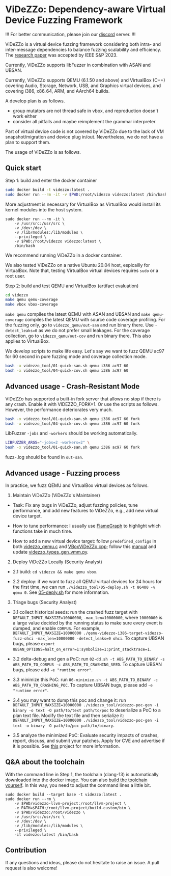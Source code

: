 # ViDeZZo: Dependency-aware Virtual Device Fuzzing Framework

!!! For better communication, please join our [discord](https://discord.gg/9tuPhCtr) server. !!!

ViDeZZo is a virtual device fuzzing framework considering both intra- and
inter-message dependencies to balance fuzzing scalability and efficiency.
The [research paper](https://nebelwelt.net/files/23Oakland4.pdf) was accepted by IEEE S&P 2023.

Currently, ViDeZZo supports libFuzzer in combination with ASAN and UBSAN.

Currently, ViDeZZo supports QEMU (6.1.50 and above) and VirtualBox (C++)
covering Audio, Storage, Network, USB, and Graphics virtual devices, and
covering i386, x86_64, ARM, and AArch64 builds.

A develop plan is as follows.
+ group mutators are not thread safe in vbox, and reproduction doesn't work either
+ consider all pitfalls and maybe reimplement the grammar interpreter

Part of virtual device code is not covered by ViDeZZo due to the lack of VM
snapshot/migration and device plug in/out. Nevertheless, we do not have a plan
to support them.

The usage of ViDeZZo is as follows.

## Quick start

Step 1: build and enter the docker container

``` bash
sudo docker build -t videzzo:latest .
sudo docker run --rm -it -v $PWD:/root/videzzo videzzo:latest /bin/bash
```

More adjustment is necessary for VirtualBox as VirtualBox would install its
kernel modules into the host system.

```
sudo docker run --rm -it \
    -v /usr/src:/usr/src \
    -v /dev:/dev \
    -v /lib/modules:/lib/modules \
    --privileged \
    -v $PWD:/root/videzzo videzzo:latest \
    /bin/bash
```

We recommend running ViDeZZo in a docker container.

We also tested ViDeZZo on a native Ubuntu 20.04 host, espicailly for VirtualBox.
Note that, testing VirtualBox virtual devices requires `sudo` or a root user.

Step 2: build and test QEMU and VirtualBox (artifact evaluation)

``` bash
cd videzzo
make qemu qemu-coverage
make vbox vbox-coverage
```

`make qemu` compiles the latest QEMU with ASAN and UBSAN and `make qemu-coverage`
compiles the latest QEMU with source code coverage profiling. For the fuzzing
only, go to `videzzo_qemu/out-san` and run binary there.  Use `-detect_leaks=0`
as we do not prefer small leakages.  For the coverage collection, go to
`videzzo_qemu/out-cov` and run binary there. This also applies to VirtualBox.

We develop scripts to make life easy. Let's say we want to fuzz QEMU ac97 for 60
second in pure fuzzing mode and coverage collection mode.

``` bash
bash -x videzzo_tool/01-quick-san.sh qemu i386 ac97 60
bash -x videzzo_tool/04-quick-cov.sh qemu i386 ac97 60
```

## Advanced usage - Crash-Resistant Mode

ViDeZZo has supported a built-in fork server that allows no stop if there is any
crash. Enable it with VIDEZZO_FORK=1. Or use the scripts as follows. However,
the performance deteriorates very much.

``` bash
bash -x videzzo_tool/01-quick-san.sh qemu i386 ac97 60 fork
bash -x videzzo_tool/04-quick-cov.sh qemu i386 ac97 60 fork
```

LibFuzzer `-jobs` and `-workers` should be working automatically.

``` bash
LIBFUZZER_ARGS="-jobs=2 -workers=2" \
bash -x videzzo_tool/01-quick-san.sh qemu i386 ac97 60 fork
```

fuzz-<JOB>.log should be found in `out-san`.

## Advanced usage - Fuzzing process

In practice, we fuzz QEMU and VirtualBox virtual devices as follows.

1. Maintain ViDeZZo (ViDeZZo's Maintainer)

+ Task: Fix any bugs in ViDeZZo, adjust fuzzing policies, tune performance, and
add new features to ViDeZZo, e.g., add new virtual device target.

+ How to tune performance: I usually use
[FlameGraph](https://github.com/brendangregg/FlameGraph) to highlight which
functions take in much time.

+ How to add a new virtual device target: follow `predefined_configs` in both
[videzzo_qemu.c](./videzzo_qemu/videzzo_qemu.c) and
[VBoxViDeZZo.cpp](./videzzo_vbox/VBoxViDeZZo.cpp); follow this
[manual](./docs/IntraMessageDependenciesManuals.md) and update
[videzzo_types_gen_vmm.py](./videzzo_types_gen_vmm.py).

2. Deploy ViDeZZo Locally (Security Analyst)

+ 2.1 build: `cd videzzo && make qemu vbox`.

+ 2.2 deploy: if we want to fuzz all QEMU virtual devices for 24 hours for the
first time, we can run `./videzzo_tool/05-deploy.sh -t 86400 -v qemu 0`. See
[05-deply.sh](./videzzo_tool/05-deploy.sh) for more information.

3. Triage bugs (Security Analyst)

+ 3.1 collect historical seeds: run the crashed fuzz target with
`DEFAULT_INPUT_MAXSIZE=10000000`, `-max_len=10000000`, where `10000000` is a
large value decided by the running status to make sure every event is dumped,
and enable `CORPUS`. For example, `DEFAULT_INPUT_MAXSIZE=10000000
./qemu-videzzo-i386-target-videzzo-fuzz-ohci -max_len=10000000 -detect_leaks=0
ohci`. To capture UBSAN bugs, please `export
UBSAN_OPTIONS=halt_on_error=1:symbolize=1:print_stacktrace=1`.

+ 3.2 delta-debug and gen a PoC: run `02-dd.sh -t ABS_PATH_TO_BINARY -s
ABS_PATH_TO_CORPUS -c ABS_PATH_TO_CRASHING_SEED`. To capture UBSAN bugs, please
add `-e "runtime error"`.

+ 3.3 minimize this PoC: run `06-minimize.sh -t ABS_PATH_TO_BINARY -c
ABS_PATH_TO_CRASHING_POC`. To capture UBSAN bugs, please add `-e "runtime
error"`.

+ 3.4 you may want to dump this poc and change it: run
`DEFAULT_INPUT_MAXSIZE=10000000 ./videzzo_tool/videzzo-poc-gen -i binary -o text
-O path/to/text path/to/poc` to deserialize a PoC to a plan text file.  Modify
the text file and then serialize it: `DEFAULT_INPUT_MAXSIZE=10000000
./videzzo_tool/videzzo-poc-gen -i text -o binary -O path/to/poc path/to/binary`.

+ 3.5 analyze the minimized PoC: Evaluate security impacts of crashes, report,
discuss, and submit your patches. Apply for CVE and advertise if it is possible.
See [this](https://github.com/HexHive/virtfuzz-bugs) project for more
information.

## Q&A about the toolchain

With the command line in Step 1, the toolchain (clang-13) is automatically
downloaded into the docker image. You can also [build the toolchain
yourself](https://github.com/cyruscyliu/videzzo-llvm-project). In this way, you
need to adjust the command lines a little bit.

```
sudo docker build --target base -t videzzo:latest .
sudo docker run --rm \
    -v $PWD/videzzo-llvm-project:/root/llvm-project \
    -e PATH=$PATH:/root/llvm-project/build-custom/bin \
    -v $PWD/videzzo:/root/videzzo \
    -v /usr/src:/usr/src \
    -v /dev:/dev \
    -v /lib/modules:/lib/modules \
    --privileged \
    -it videzzo:latest /bin/bash
```

## Contribution

If any questions and ideas, please do not hesitate to raise an issue. A pull
request is also welcome!
